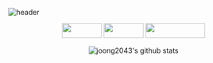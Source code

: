 
![header](https://capsule-render.vercel.app/api?type=rect&color=auto&height=240&section=header&text=Joonghyun&fontSize=90)

<div align="center">

<a href="https://velog.io/@joonghyun" target="_blank"><img src="https://img.shields.io/badge/velog-20C997?style=flat-square&logo=Velog&logoColor=white" width = 80px height = 30px/></a>
<a href="https://blog.naver.com/jontheblock" target="_blank"><img src="https://img.shields.io/badge/Blog-03C75A?style=flat-square&logo=Naver&logoColor=white" width = 80px height = 30px/></a>
<a href="https://www.instagram.com/joon_h.p/" target="_blank"><img src="https://img.shields.io/badge/Instagram-E4405F?style=flat-square&logo=Instagram&logoColor=white" width = 120px height = 30px/></a>



![joong2043's github stats](https://github-readme-stats.vercel.app/api?username=joong2043&show_icons=true)
</div>
